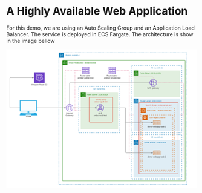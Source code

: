 # A Highly Available Web Application

For this demo, we are using an Auto Scaling Group and an Application Load Balancer. The service
is deployed in ECS Fargate. The architecture is show in the image bellow

![Architecture](docs/architecture.png)
